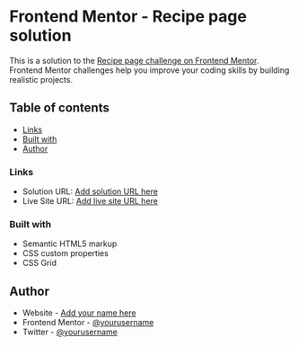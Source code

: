 # Frontend Mentor - Recipe page solution

This is a solution to the [Recipe page challenge on Frontend Mentor](https://github.com/BarbareUgrekhelidze/recipe-page-main.git). Frontend Mentor challenges help you improve your coding skills by building realistic projects. 

## Table of contents

  - [Links](#links)
  - [Built with](#built-with)
- [Author](#author)


### Links

- Solution URL: [Add solution URL here](https://github.com/BarbareUgrekhelidze/recipe-page-main.git)
- Live Site URL: [Add live site URL here](https://BarbareUgrekhelidze.github.io/recipe-page-main/)

### Built with

- Semantic HTML5 markup
- CSS custom properties
- CSS Grid

## Author

- Website - [Add your name here](https://www.your-site.com)
- Frontend Mentor - [@yourusername](https://www.frontendmentor.io/profile/yourusername)
- Twitter - [@yourusername](https://www.twitter.com/yourusername)
